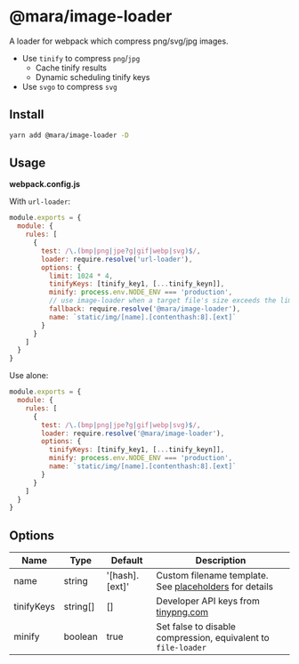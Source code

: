 # @mara/image-loader

A loader for webpack which compress png/svg/jpg images.

- Use `tinify` to compress `png`/`jpg`
  - Cache tinify results
  - Dynamic scheduling tinify keys
- Use `svgo` to compress `svg`

## Install

```bash
yarn add @mara/image-loader -D
```

## Usage

**webpack.config.js**

With `url-loader`:

```javascript
module.exports = {
  module: {
    rules: [
      {
        test: /\.(bmp|png|jpe?g|gif|webp|svg)$/,
        loader: require.resolve('url-loader'),
        options: {
          limit: 1024 * 4,
          tinifyKeys: [tinify_key1, [...tinify_keyn]],
          minify: process.env.NODE_ENV === 'production',
          // use image-loader when a target file's size exceeds the limit
          fallback: require.resolve('@mara/image-loader'),
          name: `static/img/[name].[contenthash:8].[ext]`
        }
      }
    ]
  }
}
```

Use alone:

```javascript
module.exports = {
  module: {
    rules: [
      {
        test: /\.(bmp|png|jpe?g|gif|webp|svg)$/,
        loader: require.resolve('@mara/image-loader'),
        options: {
          tinifyKeys: [tinify_key1, [...tinify_keyn]],
          minify: process.env.NODE_ENV === 'production',
          name: `static/img/[name].[contenthash:8].[ext]`
        }
      }
    ]
  }
}
```

## Options

| Name       | Type     | Default        | Description                                                                                                           |
| ---------- | -------- | -------------- | --------------------------------------------------------------------------------------------------------------------- |
| name       | string   | '[hash].[ext]' | Custom filename template. See [placeholders](https://github.com/webpack-contrib/file-loader#placeholders) for details |
| tinifyKeys | string[] | []             | Developer API keys from [tinypng.com](https://tinypng.com/)                                                           |
| minify     | boolean  | true           | Set false to disable compression, equivalent to `file-loader`                                                         |
